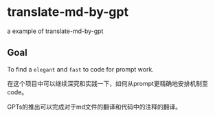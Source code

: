 # translate-md-by-gpt
a example of translate-md-by-gpt

## Goal

To find a `elegant` and `fast` to code for prompt work.

在这个项目中可以继续深究和实践一下，如何从prompt更精确地安排机制至code。

GPTs的推出可以完成对于md文件的翻译和代码中的注释的翻译。
